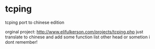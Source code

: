 # tcping
tcping port to chinese edition

orginal project: http://www.elifulkerson.com/projects/tcping.php
just translate to chinese and add some function list other head or sometion i dont remember!
